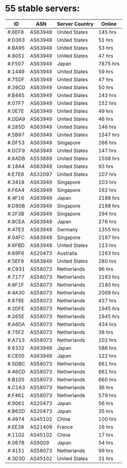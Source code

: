 # 55 stable servers:

| ID | ASN | Server Country | Online |
| ------ | ------ | ------ | ------ |
| #.6EF8 | AS63949 | United States | 145 hrs |
| #.D363 | AS63949 | United States | 51 hrs |
| #.BA95 | AS63949 | United States | 53 hrs |
| #.8051 | AS63949 | United States | 47 hrs |
| #.F507 | AS63949 | Japan | 7875 hrs |
| #.1449 | AS63949 | United States | 59 hrs |
| #.75DF | AS63949 | United States | 47 hrs |
| #.39CD | AS63949 | United States | 50 hrs |
| #.B445 | AS63949 | United States | 143 hrs |
| #.07F7 | AS63949 | United States | 152 hrs |
| #.0E7E | AS63949 | United States | 49 hrs |
| #.DDA9 | AS63949 | United States | 46 hrs |
| #.285D | AS63949 | United States | 146 hrs |
| #.5B97 | AS63949 | United States | 1547 hrs |
| #.DF53 | AS63949 | Singapore | 266 hrs |
| #.DCF9 | AS63949 | United States | 147 hrs |
| #.6ADB | AS53889 | United States | 1508 hrs |
| #.18A4 | AS63949 | United States | 93 hrs |
| #.E7E8 | AS32097 | United States | 107 hrs |
| #.3418 | AS63949 | Singapore | 103 hrs |
| #.F6A4 | AS63949 | Singapore | 162 hrs |
| #.4F16 | AS63949 | Japan | 2188 hrs |
| #.D80B | AS63949 | Singapore | 2188 hrs |
| #.2F3B | AS63949 | Singapore | 294 hrs |
| #.8CEA | AS63949 | Japan | 276 hrs |
| #.47E3 | AS63949 | Germany | 1355 hrs |
| #.04FC | AS63949 | Singapore | 2187 hrs |
| #.6FBD | AS63949 | United States | 113 hrs |
| #.69F6 | AS20473 | Australia | 1163 hrs |
| #.5EF9 | AS63949 | United States | 280 hrs |
| #.C931 | AS58073 | Netherlands | 96 hrs |
| #.7177 | AS58073 | Netherlands | 2183 hrs |
| #.8F1F | AS58073 | Netherlands | 2180 hrs |
| #.4A30 | AS58073 | Netherlands | 2068 hrs |
| #.876E | AS58073 | Netherlands | 437 hrs |
| #.2DFE | AS58073 | Netherlands | 1945 hrs |
| #.265E | AS58073 | Netherlands | 1945 hrs |
| #.A6DA | AS58073 | Netherlands | 434 hrs |
| #.75F2 | AS58073 | Netherlands | 38 hrs |
| #.A713 | AS58073 | Netherlands | 102 hrs |
| #.6332 | AS63949 | Japan | 586 hrs |
| #.CE05 | AS63949 | Japan | 122 hrs |
| #.5DBC | AS58073 | Netherlands | 661 hrs |
| #.46CD | AS58073 | Netherlands | 661 hrs |
| #.B105 | AS58073 | Netherlands | 660 hrs |
| #.C1A3 | AS58073 | Netherlands | 36 hrs |
| #.F461 | AS58073 | Netherlands | 579 hrs |
| #.9061 | AS20473 | Japan | 56 hrs |
| #.B62D | AS20473 | Japan | 35 hrs |
| #.4974 | AS45102 | China | 100 hrs |
| #.EE38 | AS21409 | France | 16 hrs |
| #.1102 | AS45102 | China | 17 hrs |
| #.0678 | AS9009 | Japan | 54 hrs |
| #.4151 | AS58073 | Netherlands | 99 hrs |
| #.3D3D | AS45102 | United States | 31 hrs |

